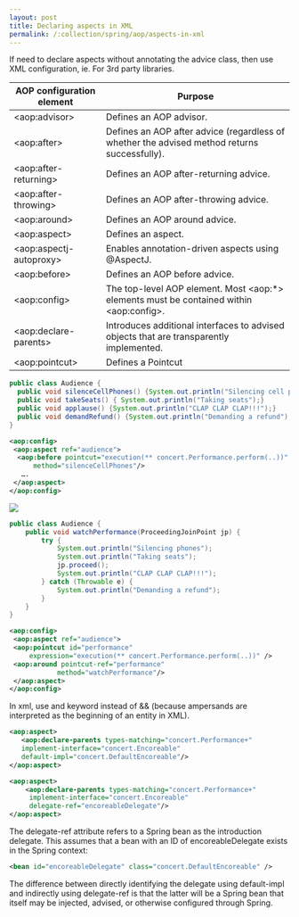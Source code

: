 ```yaml
---
layout: post
title: Declaring aspects in XML
permalink: /:collection/spring/aop/aspects-in-xml
---
```



If need to declare aspects without annotating the advice class, then use XML configuration, ie. For 3rd party libraries.

|AOP configuration element|	Purpose|
|---|---|
|\<aop:advisor>|	Defines an AOP advisor.|
|\<aop:after>|	Defines an AOP after advice (regardless of whether the advised method returns successfully).|
|\<aop:after-returning>|	Defines an AOP after-returning advice.|
|\<aop:after-throwing>|	Defines an AOP after-throwing advice.|
|\<aop:around>|	Defines an AOP around advice.|
|\<aop:aspect>|	Defines an aspect.|
|\<aop:aspectj-autoproxy>|	Enables annotation-driven aspects using @AspectJ.|
|\<aop:before>|	Defines an AOP before advice.|
|\<aop:config>|	The top-level AOP element. Most \<aop:*> elements must be contained within \<aop:config>.|
|\<aop:declare-parents>|	Introduces additional interfaces to advised objects that are transparently implemented.|
|\<aop:pointcut>|	Defines a Pointcut|

```java
public class Audience {
  public void silenceCellPhones() {System.out.println("Silencing cell phones");}
  public void takeSeats() { System.out.println("Taking seats");}
  public void applause() {System.out.println("CLAP CLAP CLAP!!!");}
  public void demandRefund() {System.out.println("Demanding a refund");}
}
```
```xml
<aop:config>
 <aop:aspect ref="audience">
  <aop:before pointcut="execution(** concert.Performance.perform(..))"
      method="silenceCellPhones"/>
   ….
 </aop:aspect>
</aop:config>
```

![]({{site.cdn}}/spring/spring-aop/advice-example-xml.png)

```java
public class Audience {
    public void watchPerformance(ProceedingJoinPoint jp) {
        try {
            System.out.println("Silencing phones");
            System.out.println("Taking seats");
            jp.proceed();
            System.out.println("CLAP CLAP CLAP!!!");
        } catch (Throwable e) {
            System.out.println("Demanding a refund");
        }
    }
}
```
```xml
<aop:config>
 <aop:aspect ref="audience">
 <aop:pointcut id="performance"  
     expression="execution(** concert.Performance.perform(..))" />
 <aop:around pointcut-ref="performance"
            method="watchPerformance"/>
 </aop:aspect>
</aop:config>
```
In xml, use and keyword instead of && (because ampersands are interpreted as the beginning of an entity in XML).
```xml
<aop:aspect>
   <aop:declare-parents types-matching="concert.Performance+"  
   implement-interface="concert.Encoreable" 
   default-impl="concert.DefaultEncoreable"/>
</aop:aspect>
```
```xml
<aop:aspect>
    <aop:declare-parents types-matching="concert.Performance+"
     implement-interface="concert.Encoreable"
     delegate-ref="encoreableDelegate"/>
</aop:aspect>
```

The delegate-ref attribute refers to a Spring bean as the introduction delegate. This assumes that a bean with an ID of encoreableDelegate exists in the Spring context:
```xml
<bean id="encoreableDelegate" class="concert.DefaultEncoreable" />
```
The difference between directly identifying the delegate using default-impl and indirectly using delegate-ref is that the latter will be a Spring bean that itself may be injected, advised, or otherwise configured through Spring.
